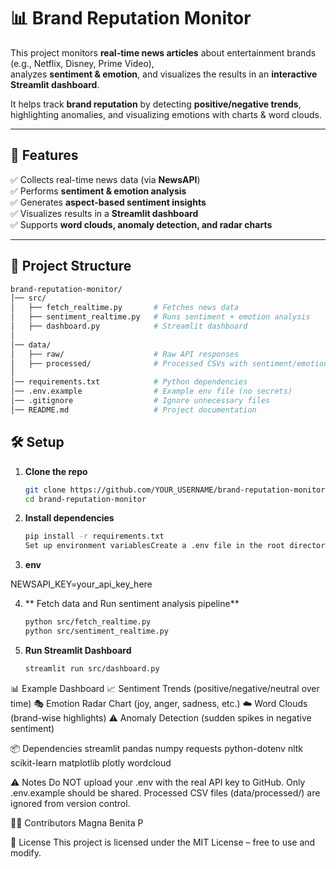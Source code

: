 # 📊 Brand Reputation Monitor

This project monitors **real-time news articles** about entertainment brands (e.g., Netflix, Disney, Prime Video),  
analyzes **sentiment & emotion**, and visualizes the results in an **interactive Streamlit dashboard**.  

It helps track **brand reputation** by detecting **positive/negative trends**,  
highlighting anomalies, and visualizing emotions with charts & word clouds.

---

## 🚀 Features

✅ Collects real-time news data (via **NewsAPI**)  
✅ Performs **sentiment & emotion analysis**  
✅ Generates **aspect-based sentiment insights**  
✅ Visualizes results in a **Streamlit dashboard**  
✅ Supports **word clouds, anomaly detection, and radar charts**  

---

## 📂 Project Structure


```bash
brand-reputation-monitor/
│── src/
│   ├── fetch_realtime.py       # Fetches news data
│   ├── sentiment_realtime.py   # Runs sentiment + emotion analysis
│   ├── dashboard.py            # Streamlit dashboard
│
│── data/
│   ├── raw/                    # Raw API responses
│   ├── processed/              # Processed CSVs with sentiment/emotion
│
│── requirements.txt            # Python dependencies
│── .env.example                # Example env file (no secrets)
│── .gitignore                  # Ignore unnecessary files
│── README.md                   # Project documentation
```


## 🛠️ Setup

1. **Clone the repo**
   ```bash
   git clone https://github.com/YOUR_USERNAME/brand-reputation-monitor.git
   cd brand-reputation-monitor

2. **Install dependencies**

   ```bash
   pip install -r requirements.txt
   Set up environment variablesCreate a .env file in the root directory:

3. **env**

NEWSAPI_KEY=your_api_key_here

4. ** Fetch data and Run sentiment analysis pipeline**

   ```bash
   python src/fetch_realtime.py
   python src/sentiment_realtime.py

5. **Run Streamlit Dashboard**

   ```bash
   streamlit run src/dashboard.py


📊 Example Dashboard
📈 Sentiment Trends (positive/negative/neutral over time)
🎭 Emotion Radar Chart (joy, anger, sadness, etc.)
☁️ Word Clouds (brand-wise highlights)
⚠️ Anomaly Detection (sudden spikes in negative sentiment)

📦 Dependencies
streamlit
pandas
numpy
requests
python-dotenv
nltk
scikit-learn
matplotlib
plotly
wordcloud

⚠️ Notes
Do NOT upload your .env with the real API key to GitHub.
Only .env.example should be shared.
Processed CSV files (data/processed/) are ignored from version control.

🧑‍💻 Contributors
Magna Benita P

📜 License
This project is licensed under the MIT License – free to use and modify.
